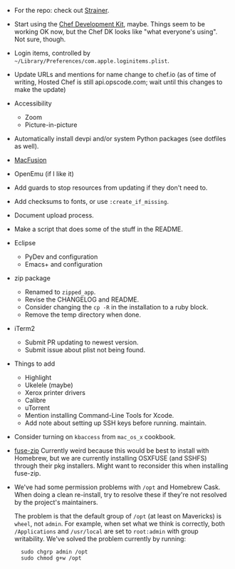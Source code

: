 * For the repo: check out [Strainer](https://github.com/customink/strainer).
* Start using the [Chef Development Kit](https://docs.chef.io/install_dk.html), maybe. Things seem to be working OK now, but the Chef DK looks like "what everyone's using". Not sure, though.
* Login items, controlled by `~/Library/Preferences/com.apple.loginitems.plist`.
* Update URLs and mentions for name change to chef.io (as of time of writing, Hosted Chef is still api.opscode.com; wait until this changes to make the update)
* Accessibility
    * Zoom
    * Picture-in-picture
* Automatically install devpi and/or system Python packages (see dotfiles as well).
* [MacFusion](http://macfusionapp.org/)
* OpenEmu (if I like it)
* Add guards to stop resources from updating if they don't need to.
* Add checksums to fonts, or use `:create_if_missing`.
* Document upload process.
* Make a script that does some of the stuff in the README.
* Eclipse
    * PyDev and configuration
    * Emacs+ and configuration
* zip package
    * Renamed to `zipped_app`.
    * Revise the CHANGELOG and README.
    * Consider changing the `cp -R` in the installation to a ruby block.
    * Remove the temp directory when done.
* iTerm2
    * Submit PR updating to newest version.
    * Submit issue about plist not being found.
* Things to add
    * Highlight
    * Ukelele (maybe)
    * Xerox printer drivers
    * Calibre
    * uTorrent
    * Mention installing Command-Line Tools for Xcode.
    * Add note about setting up SSH keys before running.
maintain.
* Consider turning on `kbaccess` from `mac_os_x` cookbook.
* [fuse-zip](https://code.google.com/p/fuse-zip/) Currently weird because this would be best to install with Homebrew, but we are currently installing OSXFUSE (and SSHFS) through their pkg installers. Might want to reconsider this when installing fuse-zip.
* We've had some permission problems with `/opt` and Homebrew Cask. When doing a clean re-install, try to resolve these if they're not resolved by the project's maintainers.

  The problem is that the default group of `/opt` (at least on Mavericks) is `wheel`, not `admin`. For example, when set what we think is correctly, both `/Applications` and `/usr/local` are set to `root:admin` with group writability. We've solved the problem currently by running:

        sudo chgrp admin /opt
        sudo chmod g+w /opt

